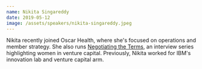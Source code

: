 ```yaml
---
name: Nikita Singareddy
date: 2019-05-12
image: /assets/speakers/nikita-singareddy.jpeg
---
```

Nikita recently joined Oscar Health, where she's focused on operations and member strategy. She also runs [Negotiating the Terms](https://www.negotiatingtheterms.com/), an interview series highlighting women in venture capital. Previously, Nikita worked for IBM's innovation lab and venture capital arm.
